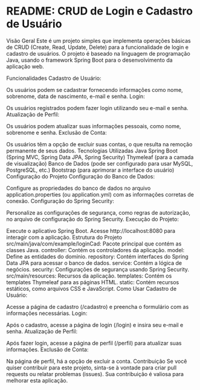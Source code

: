 
<h1>README: CRUD de Login e Cadastro de Usuário</h1>
Visão Geral
Este é um projeto simples que implementa operações básicas de CRUD (Create, Read, Update, Delete) para a funcionalidade de login e cadastro de usuários. O projeto é baseado na linguagem de programação Java, usando o framework Spring Boot para o desenvolvimento da aplicação web.

Funcionalidades
Cadastro de Usuário:

Os usuários podem se cadastrar fornecendo informações como nome, sobrenome, data de nascimento, e-mail e senha.
Login:

Os usuários registrados podem fazer login utilizando seu e-mail e senha.
Atualização de Perfil:

Os usuários podem atualizar suas informações pessoais, como nome, sobrenome e senha.
Exclusão de Conta:

Os usuários têm a opção de excluir suas contas, o que resulta na remoção permanente de seus dados.
Tecnologias Utilizadas
Java
Spring Boot (Spring MVC, Spring Data JPA, Spring Security)
Thymeleaf (para a camada de visualização)
Banco de Dados (pode ser configurado para usar MySQL, PostgreSQL, etc.)
Bootstrap (para aprimorar a interface do usuário)
Configuração do Projeto
Configuração do Banco de Dados:

Configure as propriedades do banco de dados no arquivo application.properties (ou application.yml) com as informações corretas de conexão.
Configuração do Spring Security:

Personalize as configurações de segurança, como regras de autorização, no arquivo de configuração do Spring Security.
Execução do Projeto:

Execute o aplicativo Spring Boot. Acesse http://localhost:8080 para interagir com a aplicação.
Estrutura do Projeto
src/main/java/com/example/loginCad: Pacote principal que contém as classes Java.
controller: Contém os controladores da aplicação.
model: Define as entidades do domínio.
repository: Contém interfaces do Spring Data JPA para acessar o banco de dados.
service: Contém a lógica de negócios.
security: Configurações de segurança usando Spring Security.
src/main/resources: Recursos da aplicação.
templates: Contém os templates Thymeleaf para as páginas HTML.
static: Contém recursos estáticos, como arquivos CSS e JavaScript.
Como Usar
Cadastro de Usuário:

Acesse a página de cadastro (/cadastro) e preencha o formulário com as informações necessárias.
Login:

Após o cadastro, acesse a página de login (/login) e insira seu e-mail e senha.
Atualização de Perfil:

Após fazer login, acesse a página de perfil (/perfil) para atualizar suas informações.
Exclusão de Conta:

Na página de perfil, há a opção de excluir a conta.
Contribuição
Se você quiser contribuir para este projeto, sinta-se à vontade para criar pull requests ou relatar problemas (issues). Sua contribuição é valiosa para melhorar esta aplicação.
